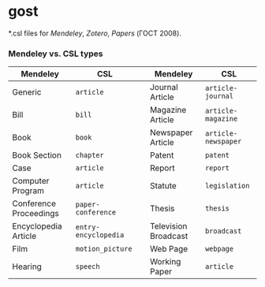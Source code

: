 # gost

\*.csl files for *Mendeley*, *Zotero*, *Papers* (ГОСТ 2008).

### Mendeley vs. CSL types
| Mendeley              | CSL                  |     | Mendeley             | CSL                 |
| --------------------- | -------------------- | --- | -------------------- | ------------------- |
|Generic                | `article`            |     | Journal Article      | `article-journal`   |
|Bill                   | `bill`               |     | Magazine Article     | `article-magazine`  |
|Book                   | `book`               |     | Newspaper Article    | `article-newspaper` |
|Book Section           | `chapter`            |     | Patent               | `patent`            |
|Case                   | `article`            |     | Report               | `report`            |
|Computer Program       | `article`            |     | Statute              | `legislation`       |
|Conference Proceedings | `paper-conference`   |     | Thesis               | `thesis`            |
|Encyclopedia Article   | `entry-encyclopedia` |     | Television Broadcast | `broadcast`         |
|Film                   | `motion_picture`     |     | Web Page             | `webpage`           |
|Hearing                | `speech`             |     | Working Paper        | `article`           |
